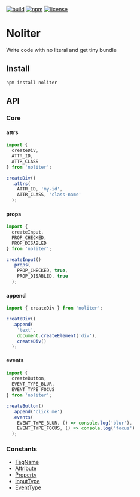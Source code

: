 [![build](https://img.shields.io/github/workflow/status/TroyTae/noliter/noliter/main?style=flat-square)](https://github.com/TroyTae/noliter/actions?query=workflow%3Anoliter)
[![npm](https://img.shields.io/npm/v/noliter?color=%23fb3e44&style=flat-square)](https://www.npmjs.com/package/noliter)
[![license](https://img.shields.io/github/license/TroyTae/noliter?style=flat-square)](https://github.com/TroyTae/noliter/blob/main/LICENSE)

# Noliter

Write code with no literal and get tiny bundle

## Install

```
npm install noliter
```

## API

### Core

#### attrs

```javascript
import {
  createDiv,
  ATTR_ID,
  ATTR_CLASS
} from 'noliter';

createDiv()
  .attrs(
    ATTR_ID, 'my-id',
    ATTR_CLASS, 'class-name'
  );
```

#### props

```javascript
import {
  createInput,
  PROP_CHECKED,
  PROP_DISABLED
} from 'noliter';

createInput()
  .props(
    PROP_CHECKED, true,
    PROP_DISABLED, true
  );
```

#### append

```javascript
import { createDiv } from 'noliter';

createDiv()
  .append(
    'text',
    document.createElement('div'),
    createDiv()
  );
```

#### events

```javascript
import {
  createButton,
  EVENT_TYPE_BLUR,
  EVENT_TYPE_FOCUS
} from 'noliter';

createButton()
  .append('click me')
  .events(
    EVENT_TYPE_BLUR, () => console.log('blur'),
    EVENT_TYPE_FOCUS, () => console.log('focus')
  );
```

### Constants

 - [TagName](./src/constants/TagName.ts)
 - [Attribute](./src/constants/Attribute.ts)
 - [Property](./src/constants/Property.ts)
 - [InputType](./src/constants/InputType.ts)
 - [EventType](./src/constants/EventType.ts)
